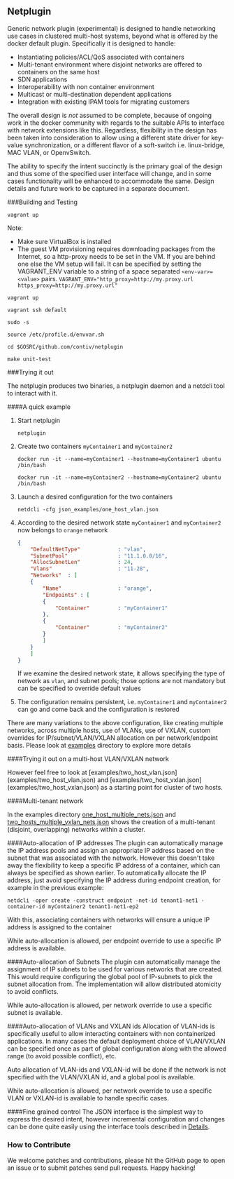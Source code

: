 ## Netplugin

Generic network plugin (experimental) is designed to handle networking use cases in clustered multi-host systems, beyond what is offered by the docker default plugin. Specifically it is designed to handle:

- Instantiating policies/ACL/QoS associated with containers
- Multi-tenant environment where disjoint networks are offered to containers on the same host
- SDN applications
- Interoperability with non container environment
- Multicast or multi-destination dependent applications
- Integration with existing IPAM tools for migrating customers

The overall design is _not_ assumed to be complete, because of ongoing work in the docker community with regards to the suitable APIs to interface with network extensions like this. Regardless, flexibility in the design has been taken into consideration to allow using a different state driver for key-value synchronization, or a different flavor of a soft-switch i.e. linux-bridge, MAC VLAN, or OpenvSwitch.

The ability to specify the intent succinctly is the primary goal of the design and thus some of the specified user interface will change, and in some cases functionality will be enhanced to accommodate the same. Design details and future work to be captured in a separate document.


###Building and Testing

`vagrant up`

Note:
- Make sure VirtualBox is installed
- The guest VM provisioning requires downloading packages from the Internet, so a http-proxy needs to be set in the VM. If you are behind one else the VM setup will fail. It can be specified by setting the VAGRANT_ENV variable to a string of a space separated `<env-var>=<value>` pairs.
`VAGRANT_ENV="http_proxy=http://my.proxy.url https_proxy=http://my.proxy.url"`
 
`vagrant up`

`vagrant ssh default`

`sudo -s`

`source /etc/profile.d/envvar.sh`

`cd $GOSRC/github.com/contiv/netplugin`

`make unit-test`

###Trying it out 

The netplugin produces two binaries, a netplugin daemon and a netdcli tool to interact with it.

####A quick example

1. Start netplugin

    `netplugin`

2. Create two containers `myContainer1` and `myContainer2`

    `docker run -it --name=myContainer1 --hostname=myContainer1 ubuntu /bin/bash`

    `docker run -it --name=myContainer2 --hostname=myContainer2 ubuntu /bin/bash`

3. Launch a desired configuration for the two containers

    `netdcli -cfg json_examples/one_host_vlan.json`

4. According to the desired network state `myContainer1` and `myContainer2` now belongs to `orange` network

    ```json
    {
        "DefaultNetType"            : "vlan",
        "SubnetPool"                : "11.1.0.0/16",
        "AllocSubnetLen"            : 24,
        "Vlans"                     : "11-28",
        "Networks"  : [
        {
            "Name"                  : "orange",
            "Endpoints" : [
            {
                "Container"         : "myContainer1"
            },
            {
                "Container"         : "myContainer2"
            }
            ]
        }
        ]
    }
    ```

    If we examine the desired network state, it allows specifying the type of network as `vlan`, and subnet pools; those options are not mandatory but can be specified to override default values

5. The configuration remains persistent, i.e. `myContainer1` and `myContainer2` can go and come back and the configuration is restored

There are many variations to the above configuration, like creating multiple 
networks, across multiple hosts, use of VLANs, use of VXLAN, custom overrides
for IP/subnet/VLAN/VXLAN allocation on per network/endpoint basis. Please look
at [examples](examples/) directory to explore more details

####Trying it out on a multi-host VLAN/VXLAN network

<Diagrams and Vagrant files to be added for this and configuration below>
However feel free to look at [examples/two_host_vlan.json](examples/two_host_vlan.json) and
[examples/two_host_vxlan.json](examples/two_host_vxlan.json) as a starting point for cluster of two hosts.

####Multi-tenant network

In the examples directory [one_host_multiple_nets.json](examples/one_host_multiple_nets.json) and 
[two_hosts_multiple_vxlan_nets.json](examples/two_hosts_multiple_vxlan_nets.json) shows the creation of a multi-tenant
(disjoint, overlapping) networks within a cluster.

####Auto-allocation of IP addresses
The plugin can automatically manage the IP address pools and assign an appropriate IP address based on the subnet that was associated with the network. However this doesn't take away the flexibility to keep a specific IP address of a container, which can always be specified as shown earlier. To automatically allocate the IP address, just avoid specifying the IP address during endpoint creation, for example in the previous example:

`netdcli -oper create -construct endpoint -net-id tenant1-net1 -container-id myContainer2 tenant1-net1-ep2`

With this, associating containers with networks will ensure a unique IP address is assigned to the container

While auto-allocation is allowed, per endpoint override to use a specific IP address 
is available.

####Auto-allocation of Subnets
The plugin can automatically manage the assignment of IP subnets to be used for various networks that are created. This would require configuring the global pool of IP-subnets to pick the subnet allocation from. The implementation will allow distributed atomicity to avoid conflicts.

While auto-allocation is allowed, per network override to use a specific subnet 
is available.

####Auto-allocation of VLANs and VXLAN ids
Allocation of VLAN-ids is specifically useful to allow interacting containers with
non containerized applications. In many cases the default deployment choice of 
VLAN/VXLAN can be specified once as part of global configuration along with the
allowed range (to avoid possible conflict), etc.

Auto allocation of VLAN-ids and VXLAN-id will be done if the network is not specified with the VLAN/VXLAN id, and a global pool is available.

While auto-allocation is allowed, per network override to use a specific VLAN or VXLAN-id is available to handle specific cases.

####Fine grained control
The JSON interface is the simplest way to express the desired intent, however
incremental configuration and changes can be done quite easily using the
interface tools described in [Details](docs/ConfigDetails.md).

### How to Contribute
We welcome patches and contributions, please hit the GitHub page to open an issue or to submit patches send pull requests.
Happy hacking!

